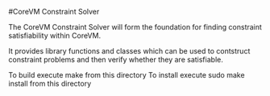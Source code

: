 #CoreVM Constraint Solver

The CoreVM Constraint Solver will form the foundation for finding constraint satisfiability within CoreVM.

It provides library functions and classes which can be used to contstruct constraint problems and then verify whether they are satisfiable.

To build
execute make from this directory
To install
execute sudo make install from this directory
